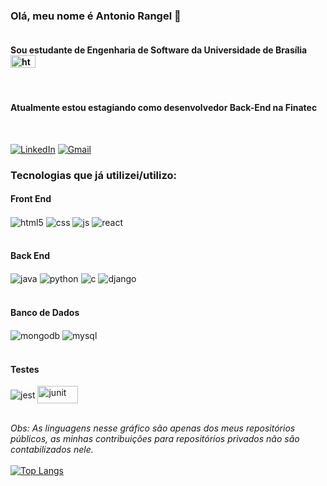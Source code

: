 ### Olá, meu nome é Antonio Rangel 👋

<div style="display: flex">
  <h4>Sou estudante de Engenharia de Software da Universidade de Brasília    <img height="20px" width="40px" alt="html5" src="https://github.com/AntonioRangelC/AntonioRangelC/assets/57496213/3c2658db-47a6-43d2-8e11-720b22e9bb6f">
  </h4>
  
</div><br/>

<div>
  <h4>Atualmente estou estagiando como desenvolvedor Back-End na Finatec</h4>
</div><br/>

[![LinkedIn](https://img.shields.io/badge/LinkedIn-0077B5?style=for-the-badge&logo=linkedin&logoColor=white)](https://www.linkedin.com/in/antonio-rangel-chaves-5627bb28a/)
[![Gmail](https://img.shields.io/badge/Gmail-D14836?style=for-the-badge&logo=gmail&logoColor=white)](mailto:antonio.rangel.02@gmail.com)

### Tecnologias que já utilizei/utilizo:
#### Front End <br>
<div style="display: inline_block">
  <img align="center" alt="html5" src="https://img.shields.io/badge/HTML5-E34F26?style=for-the-badge&logo=html5&logoColor=white" />
  <img align="center" alt="css" src="https://img.shields.io/badge/CSS3-1572B6?style=for-the-badge&logo=css3&logoColor=white" />
  <img align="center" alt="js" src="https://img.shields.io/badge/JavaScript-F7DF1E?style=for-the-badge&logo=javascript&logoColor=black" />
  <img align="center" alt="react" src="https://img.shields.io/badge/React-20232A?style=for-the-badge&logo=react&logoColor=61DAFB" />
</div><br/>

#### Back End
<div style="display: inline_block">
  <img align="center" alt="java" src="https://img.shields.io/badge/Java-ED8B00?style=for-the-badge&logo=openjdk&logoColor=white" />
  <img align="center" alt="python" src="https://img.shields.io/badge/Python-3776AB?style=for-the-badge&logo=python&logoColor=white" />
  <img align="center" alt="c" src="https://img.shields.io/badge/C-00599C?style=for-the-badge&logo=c&logoColor=white" />
  <img align="center" alt="django" src="https://img.shields.io/badge/Django-092E20?style=for-the-badge&logo=django&logoColor=white" />
</div><br/>

#### Banco de Dados

<div style="display: inline_block">
  <img align="center" alt="mongodb" src="https://img.shields.io/badge/MongoDB-4EA94B?style=for-the-badge&logo=mongodb&logoColor=white" />
  <img align="center" alt="mysql" src="https://img.shields.io/badge/MySQL-005C84?style=for-the-badge&logo=mysql&logoColor=white" />
</div><br/>

#### Testes



<div style="display: inline_block">

  <img align="center" alt="jest" src="https://img.shields.io/badge/Jest-323330?style=for-the-badge&logo=Jest&logoColor=white" />
  <img align="center" height="28px" width="65px" alt="junit" src="https://github.com/AntonioRangelC/AntonioRangelC/assets/57496213/c6aa47d2-42a6-4203-af96-51b4318b6283" />
 
</div><br/>

*Obs: As linguagens nesse gráfico são apenas dos meus repositórios públicos, as minhas contribuições para repositórios privados não são contabilizados nele.*
<br>
<br>
[![Top Langs](https://github-readme-stats.vercel.app/api/top-langs/?username=AntonioRangelC&langs_count=10&hide=Makefile,CMake&hide_progress=true)](https://github.com/AntonioRangelC/github-readme-stats)

<!--
**AntonioRangelC/AntonioRangelC** is a ✨ _special_ ✨ repository because its `README.md` (this file) appears on your GitHub profile.

Here are some ideas to get you started:

- 🔭 I’m currently working on ...
- 🌱 I’m currently learning ...
- 👯 I’m looking to collaborate on ...
- 🤔 I’m looking for help with ...
- 💬 Ask me about ...
- 📫 How to reach me: ...
- 😄 Pronouns: ...
- ⚡ Fun fact: ...
-->
